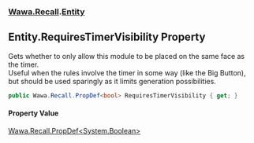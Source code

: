 ### [Wawa.Recall](Wawa.Recall.md 'Wawa.Recall').[Entity](Entity.md 'Wawa.Recall.Entity')

## Entity.RequiresTimerVisibility Property

Gets whether to only allow this module to be placed on the same face as the timer.  
Useful when the rules involve the timer in some way (like the Big Button),  
but should be used sparingly as it limits generation possibilities.

```csharp
public Wawa.Recall.PropDef<bool> RequiresTimerVisibility { get; }
```

#### Property Value
[Wawa.Recall.PropDef&lt;](PropDef{T}.md 'Wawa.Recall.PropDef<T>')[System.Boolean](https://docs.microsoft.com/en-us/dotnet/api/System.Boolean 'System.Boolean')[&gt;](PropDef{T}.md 'Wawa.Recall.PropDef<T>')